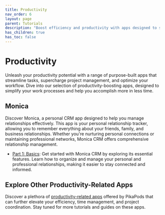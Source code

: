 ```yaml
---
title: Productivity
nav_order: 6
layout: page
parent: Tutorials
description: "Boost efficiency and productivity with apps designed to streamline tasks, manage projects, optimize workflow."
has_children: true
has_toc: false
---
```


# Productivity

Unleash your productivity potential with a range of purpose-built apps that streamline tasks, supercharge project management, and optimize your workflow. Dive into our selection of productivity-boosting apps, designed to simplify your work processes and help you accomplish more in less time.

## Monica

Discover Monica, a personal CRM app designed to help you manage relationships effectively. This app is your personal relationship tracker, allowing you to remember everything about your friends, family, and business relationships. Whether you're nurturing personal connections or maintaining professional networks, Monica CRM offers comprehensive relationship management.

- [Part 1: Basics](monica-1-basics): Get started with Monica CRM by exploring its essential features. Learn how to organize and manage your personal and professional relationships, making it easier to stay connected and informed.

## Explore Other Productivity-Related Apps

Discover a plethora of [productivity-related apps](https://www.pikapods.com/apps#productivity) offered by PikaPods that can further elevate your efficiency, time management, and project coordination. Stay tuned for more tutorials and guides on these apps.
